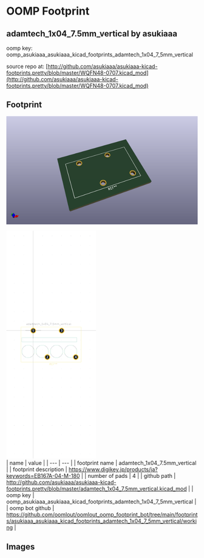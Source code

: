 # OOMP Footprint  
## adamtech_1x04_7.5mm_vertical  by asukiaaa  
  
oomp key: oomp_asukiaaa_asukiaaa_kicad_footprints_adamtech_1x04_7_5mm_vertical  
  
source repo at: [http://github.com/asukiaaa/asukiaaa-kicad-footprints.pretty/blob/master/WQFN48-0707.kicad_mod](http://github.com/asukiaaa/asukiaaa-kicad-footprints.pretty/blob/master/WQFN48-0707.kicad_mod)  
## Footprint  
  
[![working_kicad_pcb_3d.png](working_kicad_pcb_3d_600.png)](working_kicad_pcb_3d.png)  
  
[![working.png](working_600.png)](working.png)  
| name | value | 
| --- | --- | 
| footprint name | adamtech_1x04_7.5mm_vertical | 
| footprint description | https://www.digikey.jp/products/ja?keywords=EB167A-04-M-180 | 
| number of pads | 4 | 
| github path | http://github.com/asukiaaa/asukiaaa-kicad-footprints.pretty/blob/master/adamtech_1x04_7.5mm_vertical.kicad_mod | 
| oomp key | oomp_asukiaaa_asukiaaa_kicad_footprints_adamtech_1x04_7_5mm_vertical | 
| oomp bot github | https://github.com/oomlout/oomlout_oomp_footprint_bot/tree/main/footprints/asukiaaa_asukiaaa_kicad_footprints_adamtech_1x04_7_5mm_vertical/working | 
## Images  
